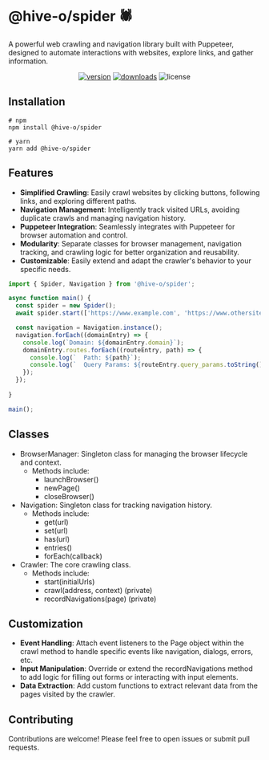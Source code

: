 # @hive-o/spider 🕷️

A powerful web crawling and navigation library built with Puppeteer, designed to automate interactions with websites, explore links, and gather information.

<p align="center">
<a href="https://www.npmjs.com/package/@hive-o/spider"><img src="https://img.shields.io/npm/v/@hive-o/spider.svg?style=flat" alt="version" /></a>
<a href="https://www.npmjs.com/package/@hive-o/spider"><img alt="downloads" src="https://img.shields.io/npm/dt/@hive-o/spider.svg?style=flat" /></a>
<img alt="license" src="https://img.shields.io/npm/l/@hive-o/spider.svg" />
</p>

## Installation

```shell
# npm
npm install @hive-o/spider

# yarn
yarn add @hive-o/spider
```

## Features

* **Simplified Crawling**: Easily crawl websites by clicking buttons, following links, and exploring different paths.
* **Navigation Management**: Intelligently track visited URLs, avoiding duplicate crawls and managing navigation history.
* **Puppeteer Integration**: Seamlessly integrates with Puppeteer for browser automation and control.
* **Modularity**: Separate classes for browser management, navigation tracking, and crawling logic for better organization and reusability.
* **Customizable**: Easily extend and adapt the crawler's behavior to your specific needs.

```typescript
import { Spider, Navigation } from '@hive-o/spider';

async function main() {
  const spider = new Spider();
  await spider.start(['https://www.example.com', 'https://www.othersite.com']);

  const navigation = Navigation.instance();
  navigation.forEach((domainEntry) => {
    console.log(`Domain: ${domainEntry.domain}`);
    domainEntry.routes.forEach((routeEntry, path) => {
      console.log(`  Path: ${path}`);
      console.log(`  Query Params: ${routeEntry.query_params.toString()}`);
    });
  });
  
}

main();
```

## Classes

* BrowserManager: Singleton class for managing the browser lifecycle and context.
  * Methods include:
    * launchBrowser()
    * newPage()
    * closeBrowser()
* Navigation: Singleton class for tracking navigation history.
  * Methods include:
    * get(url)
    * set(url)
    * has(url)
    * entries()
    * forEach(callback)
* Crawler: The core crawling class.
  * Methods include:
    * start(initialUrls)
    * crawl(address, context) (private)
    * recordNavigations(page) (private)

## Customization

* **Event Handling**: Attach event listeners to the Page object within the crawl method to handle specific events like navigation, dialogs, errors, etc.
* **Input Manipulation**: Override or extend the recordNavigations method to add logic for filling out forms or interacting with input elements.
* **Data Extraction**: Add custom functions to extract relevant data from the pages visited by the crawler.

## Contributing

Contributions are welcome! Please feel free to open issues or submit pull requests.
